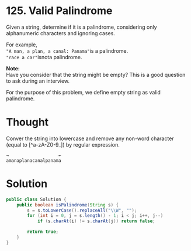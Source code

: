 # 125. Valid Palindrome

Given a string, determine if it is a palindrome, considering only alphanumeric characters and ignoring cases.

For example,  
`"A man, a plan, a canal: Panama"`is a palindrome.  
`"race a car"`isnota palindrome.

**Note:**  
Have you consider that the string might be empty? This is a good question to ask during an interview.

For the purpose of this problem, we define empty string as valid palindrome.

# Thought

Conver the string into lowercase and remove any non-word character \(equal to \[^a-zA-Z0-9\_\]\) by regular expression.

```
→                   ←
amanaplanacanalpanama
```

# Solution

```java
public class Solution {
    public boolean isPalindrome(String s) {
        s = s.toLowerCase().replaceAll("\\W", "");
        for (int i = 0, j = s.length() - 1; i < j; i++, j--)
            if (s.charAt(i) != s.charAt(j)) return false;

        return true;   
    }
}
```



